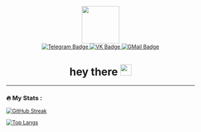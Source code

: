 <!--
**everysoftware/everysoftware** is a ✨ _special_ ✨ repository because its `README.md` (this file) appears on your GitHub profile.

Here are some ideas to get you started:

- 🔭 I’m currently working on ...
- 🌱 I’m currently learning ...
- 👯 I’m looking to collaborate on ...
- 🤔 I’m looking for help with ...
- 💬 Ask me about ...
- 📫 How to reach me: ...
- 😄 Pronouns: ...
- ⚡ Fun fact: ...
-->

<div id="header" align="center">
  <img src="https://media.giphy.com/media/mcsPU3SkKrYDdW3aAU/giphy.gif" width="100"/>  
</div>  

<div id="header" align="center"> 
  <a href="https://ivanstasevich.t.me/">
    <img src="https://img.shields.io/badge/-telegram-white?style=for-the-badge&logo=telegram&color=black" alt="Telegram Badge"/>
  </a>
  <a href="https://vk.com/vvv.stasevich">
    <img src="https://img.shields.io/badge/-vk-white?style=for-the-badge&logo=vk&color=black" alt="VK Badge"/>
  </a>
  <a href="mailto:pravitel2015ify@gmail.com">
    <img src="https://img.shields.io/badge/-gmail-white?style=for-the-badge&logo=gmail&color=black" alt="GMail Badge"/>
  </a>
</div> 

<div id="header" align="center"> 
<img src="https://komarev.com/ghpvc/?username=everysoftware&style=flat&color=red" alt=""/>
</div>
  
<div id="header" align="center"> 
<h1>
  hey there
  <img src="https://media.giphy.com/media/hvRJCLFzcasrR4ia7z/giphy.gif" width="30px"/>
</h1>
</div> 

---

### :fire: My Stats :
[![GitHub Streak](http://github-readme-streak-stats.herokuapp.com?user=everysoftware&theme=dark&background=000000)](https://git.io/streak-stats)

[![Top Langs](https://github-readme-stats.vercel.app/api/top-langs/?username=everysoftware&layout=compact&theme=vision-friendly-dark)](https://github.com/anuraghazra/github-readme-stats)
